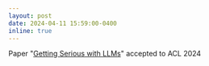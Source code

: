 ```yaml
---
layout: post
date: 2024-04-11 15:59:00-0400
inline: true
---
```


Paper "[Getting Serious with LLMs](https://arxiv.org/abs/2403.00794)" accepted to ACL 2024